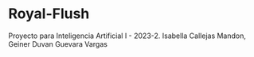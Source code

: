 # Royal-Flush
Proyecto para Inteligencia Artificial I - 2023-2. Isabella Callejas Mandon, Geiner Duvan Guevara Vargas
